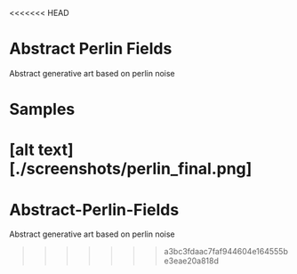 <<<<<<< HEAD
# Abstract Perlin Fields
Abstract generative art based on perlin noise

# Samples
[alt text][./screenshots/perlin_final.png]
=======
# Abstract-Perlin-Fields
Abstract generative art based on perlin noise
>>>>>>> a3bc3fdaac7faf944604e164555be3eae20a818d

